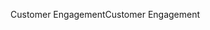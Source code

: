 <span data-ttu-id="16889-101">Customer Engagement</span><span class="sxs-lookup"><span data-stu-id="16889-101">Customer Engagement</span></span>